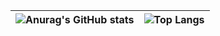 <!---
![Anurag's GitHub stats](https://github-readme-stats.vercel.app/api?username=hsinaDitaM&show_icons=true&theme=transparent&title_color=#539BF5&text_color=#768390)
<br/>
![Top Langs](https://github-readme-stats.vercel.app/api/top-langs/?username=hsinaditam&hide_progress=true&theme=transparent)
--->
| ![Anurag's GitHub stats](https://github-readme-stats.vercel.app/api?username=hsinaDitaM&show_icons=true&theme=transparent&title_color=#539BF5&text_color=#768390)  |  ![Top Langs](https://github-readme-stats.vercel.app/api/top-langs/?username=hsinaditam&hide_progress=true&theme=transparent) |
|---|---|

<!---
hsinaDitaM/hsinaDitaM is a ✨ special ✨ repository because its `README.md` (this file) appears on your GitHub profile.
You can click the Preview link to take a look at your changes.
--->
